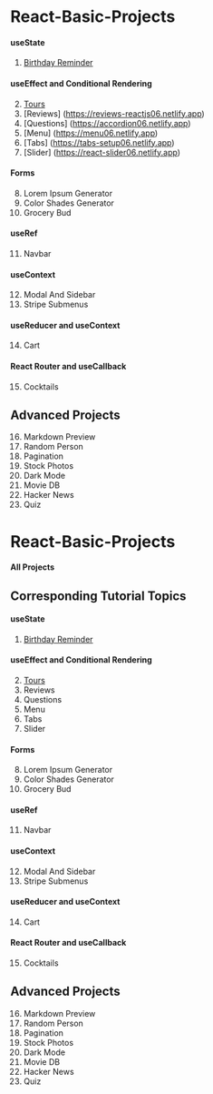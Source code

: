 # React-Basic-Projects

#### useState

1. [Birthday Reminder](https://birthday-reminder06.netlify.app)

#### useEffect and Conditional Rendering

2. [Tours](https://tours-reactjs06.netlify.app)
3. [Reviews] (https://reviews-reactjs06.netlify.app)
4. [Questions] (https://accordion06.netlify.app)
5. [Menu] (https://menu06.netlify.app)
6. [Tabs] (https://tabs-setup06.netlify.app)
7. [Slider] (https://react-slider06.netlify.app)

#### Forms

8. Lorem Ipsum Generator
9. Color Shades Generator
10. Grocery Bud

#### useRef

11. Navbar

#### useContext

12. Modal And Sidebar
13. Stripe Submenus

#### useReducer and useContext

14. Cart

#### React Router and useCallback

15. Cocktails

## Advanced Projects

16. Markdown Preview
17. Random Person
18. Pagination
19. Stock Photos
20. Dark Mode
21. Movie DB
22. Hacker News
23. Quiz

# React-Basic-Projects

#### All Projects

<!-- [Projects Site]() -->

## Corresponding Tutorial Topics

#### useState

1. [Birthday Reminder](https://romantic-liskov-8b9ef3.netlify.app/)

#### useEffect and Conditional Rendering

2. [Tours](https://trips-listing.netlify.app/)
3. Reviews
4. Questions
5. Menu
6. Tabs
7. Slider

#### Forms

8. Lorem Ipsum Generator
9. Color Shades Generator
10. Grocery Bud

#### useRef

11. Navbar

#### useContext

12. Modal And Sidebar
13. Stripe Submenus

#### useReducer and useContext

14. Cart

#### React Router and useCallback

15. Cocktails

## Advanced Projects

16. Markdown Preview
17. Random Person
18. Pagination
19. Stock Photos
20. Dark Mode
21. Movie DB
22. Hacker News
23. Quiz
